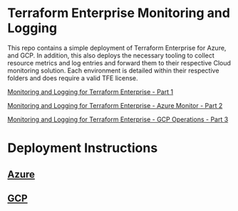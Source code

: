 # Terraform Enterprise Monitoring and Logging
This repo contains a simple deployment of Terraform Enterprise for Azure, and GCP. In addition, this also deploys the necessary tooling to collect resource metrics and log entries and forward them to their respective Cloud monitoring solution. Each environment is detailed within their respective folders and does require a valid TFE license. 

[Monitoring and Logging for Terraform Enterprise - Part 1](https://medium.com/hashicorp-engineering/monitoring-and-logging-for-terraform-enterprise-69b5895d6afa?source=friends_link&sk=e2fdf99032412731655916a4bd6e7b44)

[Monitoring and Logging for Terraform Enterprise - Azure Monitor - Part 2](https://medium.com/@peytoncasper/monitoring-and-logging-for-terraform-enterprise-azure-monitor-318b2b7abab9?source=friends_link&sk=39feeb9651853c11e63cade2d7584f5a)

[Monitoring and Logging for Terraform Enterprise - GCP Operations - Part 3](https://medium.com/@peytoncasper/monitoring-and-logging-for-terraform-enterprise-gcp-operations-de5a3120062d?source=friends_link&sk=f0fe47a2ae868d64c7ca442ac6e82c34)

# Deployment Instructions

## [Azure](https://github.com/peytoncasper/terraform-enterprise-monitoring//tree/master/azure)

## [GCP](https://github.com/peytoncasper/terraform-enterprise-monitoring//tree/master/gcp)
